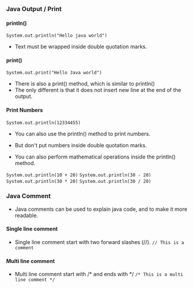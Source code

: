 ### Java Output / Print

#### println()
``` System.out.println("Hello java world") ```

* Text must be wrapped inside double quotation marks.

#### print()
``` System.out.print("Hello Java world") ```

* There is also a print() method, which is similar to println()
* The only different is that it does not insert new line at the end of the output.

#### Print Numbers
``` System.out.println(12334455) ```

* You can also use the println() method to print numbers.
* But don't put numbers inside double quotation marks.

* You can also perform mathematical operations inside the println() method.

``` System.out.println(10 + 20) ```
``` System.out.println(30 - 20) ```
``` System.out.println(30 * 20) ```
``` System.out.println(30 / 20) ```

### Java Comment
* Java comments can be used to explain java code, and to make it more readable.

#### Single line comment
* Single line comment start with two forward slashes (//).
``` // This is a comment ```

#### Multi line comment
* Multi line comment start with /* and ends with */ 
``` /* This is a multi line comment */ ```

